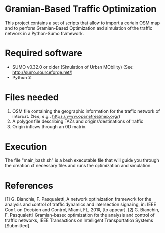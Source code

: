 # Gramian-Based Traffic Optimization

This project contains a set of scripts that allow to import a certain OSM map and to perform 
Gramian-Based Optimization and simulation of the traffic network in a Python-Sumo framework.

# Required software
* SUMO v0.32.0 or older (Simulation of Urban MObility)
  (See: http://sumo.sourceforge.net/)
* Python 3

# Files needed
1) OSM file containing the geographic information for the traffic network of interest.
   (See, e.g.: https://www.openstreetmap.org/)
2) A polygon file describing TAZs and origins/destinations of traffic
3) Origin inflows through an OD matrix.

# Execution
The file "main_bash.sh" is a bash executable file that will guide you through the creation of
necessary files and runs the optimization and simulation.


# References
[1] G. Bianchin, F. Pasqualetti, A network optimization framework for the analysis and control of traffic dynamics and intersection signaling, in: IEEE Conf. on Decision and Control, Miami, FL, 2018, [to appear].
[2] G. Bianchin, F. Pasqualetti, Gramian-based optimization for the analysis and control of traffic networks, IEEE Transactions on Intelligent Transportation Systems [Submitted].
